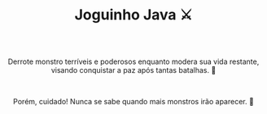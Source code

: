 <h1 align = "center" > Joguinho Java ⚔️ </h1>
<br> <br>
<p align= "center" > Derrote monstro terríveis e poderosos enquanto modera sua vida restante, visando conquistar a paz após tantas batalhas. 👑 </p>
<br>
<p align = "center" > Porém, cuidado! Nunca se sabe quando mais monstros irão aparecer. 👾 </p>
